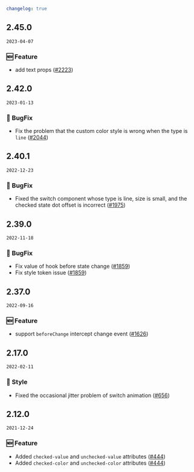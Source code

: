 ```yaml
changelog: true
```

## 2.45.0

`2023-04-07`

### 🆕 Feature

- add text props ([#2223](https://github.com/arco-design/arco-design-vue/pull/2223))


## 2.42.0

`2023-01-13`

### 🐛 BugFix

- Fix the problem that the custom color style is wrong when the type is `line` ([#2044](https://github.com/arco-design/arco-design-vue/pull/2044))


## 2.40.1

`2022-12-23`

### 🐛 BugFix

- Fixed the switch component whose type is line, size is small, and the checked state dot offset is incorrect ([#1975](https://github.com/arco-design/arco-design-vue/pull/1975))


## 2.39.0

`2022-11-18`

### 🐛 BugFix

- Fix value of hook before state change ([#1859](https://github.com/arco-design/arco-design-vue/pull/1859))
- Fix style token issue ([#1859](https://github.com/arco-design/arco-design-vue/pull/1859))


## 2.37.0

`2022-09-16`

### 🆕 Feature

- support `beforeChange` intercept change event ([#1626](https://github.com/arco-design/arco-design-vue/pull/1626))


## 2.17.0

`2022-02-11`

### 💅 Style

- Fixed the occasional jitter problem of switch animation ([#656](https://github.com/arco-design/arco-design-vue/pull/656))


## 2.12.0

`2021-12-24`

### 🆕 Feature

- Added `checked-value` and `unchecked-value` attributes ([#444](https://github.com/arco-design/arco-design-vue/pull/444))
- Added `checked-color` and `unchecked-color` attributes ([#444](https://github.com/arco-design/arco-design-vue/pull/444))


